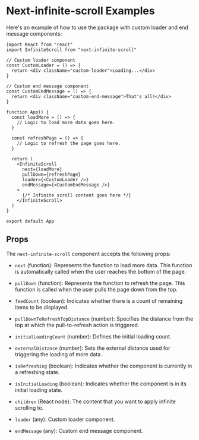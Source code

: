 # Next-infinite-scroll Examples

Here's an example of how to use the package with custom loader and end message components:

```tsx
import React from "react"
import InfiniteScroll from "next-infinite-scroll"

// Custom loader component
const CustomLoader = () => {
  return <div className="custom-loader">Loading...</div>
}

// Custom end message component
const CustomEndMessage = () => {
  return <div className="custom-end-message">That's all!</div>
}

function App() {
  const loadMore = () => {
    // Logic to load more data goes here.
  }

  const refreshPage = () => {
    // Logic to refresh the page goes here.
  }

  return (
    <InfiniteScroll
      next={loadMore}
      pullDown={refreshPage}
      loader={<CustomLoader />}
      endMessage={<CustomEndMessage />}
    >
      {/* Infinite scroll content goes here */}
    </InfiniteScroll>
  )
}

export default App
```

## Props

The `next-infinite-scroll` component accepts the following props:

- `next` (function): Represents the function to load more data. This function is automatically called when the user reaches the bottom of the page.

- `pullDown` (function): Represents the function to refresh the page. This function is called when the user pulls the page down from the top.

- `feedCount` (boolean): Indicates whether there is a count of remaining items to be displayed.

- `pullDownToRefreshTopDistance` (number): Specifies the distance from the top at which the pull-to-refresh action is triggered.

- `initialLoadingCount` (number): Defines the initial loading count.

- `externalDistance` (number): Sets the external distance used for triggering the loading of more data.

- `isRefreshing` (boolean): Indicates whether the component is currently in a refreshing state.

- `isInitialLoading` (boolean): Indicates whether the component is in its initial loading state.

- `children` (React node): The content that you want to apply infinite scrolling to.

- `loader` (any): Custom loader component.

- `endMessage` (any): Custom end message component.
